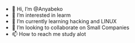- 👋 Hi, I’m @Anyabeko
- 👀 I’m interested in learm
- 🌱 I’m currently learning hacking and LINUX
- 💞️ I’m looking to collaborate on Small Companies
- 📫 How to reach me study alot

<!---
Anyabeko/Anyabeko is a ✨ special ✨ repository because its `README.md` (this file) appears on your GitHub profile.
You can click the Preview link to take a look at your changes.
--->
